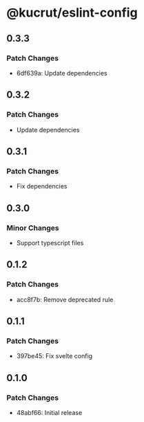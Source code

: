# @kucrut/eslint-config

## 0.3.3

### Patch Changes

- 6df639a: Update dependencies

## 0.3.2

### Patch Changes

- Update dependencies

## 0.3.1

### Patch Changes

- Fix dependencies

## 0.3.0

### Minor Changes

- Support typescript files

## 0.1.2

### Patch Changes

- acc8f7b: Remove deprecated rule

## 0.1.1

### Patch Changes

- 397be45: Fix svelte config

## 0.1.0

### Patch Changes

- 48abf66: Initial release
